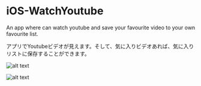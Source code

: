 # iOS-WatchYoutube

An app where can watch youtube and save your favourite video to your own favourite list. 

アプリでYoutubeビデオが見えます。そして、気に入りビデオあれば、気に入りリストに保存することができます。

![alt text](https://user-images.githubusercontent.com/29646481/50554039-c3eba800-0cf6-11e9-959b-f35e6a21a198.PNG)


![alt text](https://user-images.githubusercontent.com/29646481/50554032-7b33ef00-0cf6-11e9-899c-8a9e6827b5dd.PNG)
